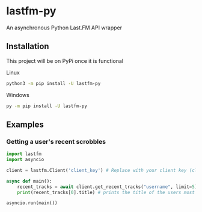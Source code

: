 # lastfm-py
An asynchronous Python Last.FM API wrapper

## Installation

This project will be on PyPi once it is functional

Linux
```sh
python3 -m pip install -U lastfm-py
```
Windows
```sh
py -m pip install -U lastfm-py
```

## Examples

### Getting a user's recent scrobbles
```Python
import lastfm
import asyncio

client = lastfm.Client('client_key') # Replace with your client key (client_secret is optional)

async def main():
    recent_tracks = await client.get_recent_tracks("username", limit=5)
    print(recent_tracks[0].title) # prints the title of the users most recently scrobbled track

asyncio.run(main())
```
